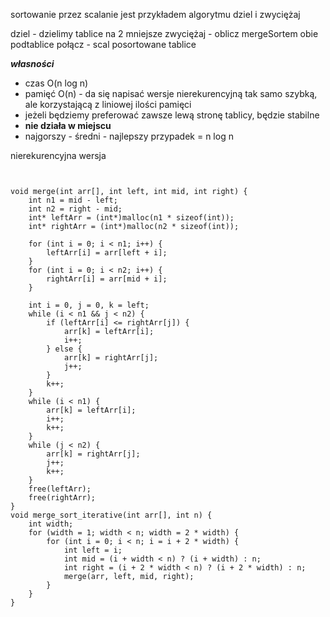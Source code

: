 sortowanie przez scalanie
jest przykładem algorytmu dziel i zwyciężaj

dziel - dzielimy tablice na 2 mniejsze
zwyciężaj - oblicz mergeSortem obie podtablice
połącz - scal posortowane tablice

***własności***

- czas O(n log n)
- pamięć O(n) - da się napisać wersje nierekurencyjną tak samo szybką, ale korzystającą z liniowej ilości pamięci
- jeżeli będziemy preferować zawsze lewą stronę tablicy, będzie stabilne
- **nie działa w miejscu**
- najgorszy - średni - najlepszy przypadek = n log n


nierekurencyjna wersja 


```
  

void merge(int arr[], int left, int mid, int right) {
    int n1 = mid - left;
    int n2 = right - mid;
    int* leftArr = (int*)malloc(n1 * sizeof(int));
    int* rightArr = (int*)malloc(n2 * sizeof(int));

    for (int i = 0; i < n1; i++) {
        leftArr[i] = arr[left + i];
    }
    for (int i = 0; i < n2; i++) {
        rightArr[i] = arr[mid + i];
    }

    int i = 0, j = 0, k = left;
    while (i < n1 && j < n2) {
        if (leftArr[i] <= rightArr[j]) {
            arr[k] = leftArr[i];
            i++;
        } else {
            arr[k] = rightArr[j];
            j++;
        }
        k++;
    }
    while (i < n1) {
        arr[k] = leftArr[i];
        i++;
        k++;
    }
    while (j < n2) {
        arr[k] = rightArr[j];
        j++;
        k++;
    }
    free(leftArr);
    free(rightArr);
}
void merge_sort_iterative(int arr[], int n) {
    int width;
    for (width = 1; width < n; width = 2 * width) {
        for (int i = 0; i < n; i = i + 2 * width) {
            int left = i;
            int mid = (i + width < n) ? (i + width) : n;
            int right = (i + 2 * width < n) ? (i + 2 * width) : n;
            merge(arr, left, mid, right);
        }
    }
}


```